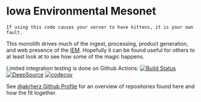 # Iowa Environmental Mesonet

    If using this code causes your server to have kittens, it is your own fault.

This monolith drives much of the ingest, processing, product generation, and
web presence of the [IEM](https://mesonet.agron.iastate.edu).  Hopefully it can
be found useful for others to at least look at to see how some of the magic happens.

Limited integration testing is done on Github Actions: [![Build Status](https://github.com/akrherz/iem/workflows/Install%20and%20Test/badge.svg)](https://github.com/akrherz/iem)
[![DeepSource](https://app.deepsource.com/gh/akrherz/iem.svg/?label=active+issues&show_trend=true&token=WvZunVBligt7HgkO2JGg5uMe)](https://app.deepsource.com/gh/akrherz/iem/)
[![codecov](https://codecov.io/gh/akrherz/iem/graph/badge.svg?token=zKXnLZdxIk)](https://codecov.io/gh/akrherz/iem)

See [@akrherz Github Profile](https://github.com/akrherz) for an overview of
repositories found here and how the fit together.
